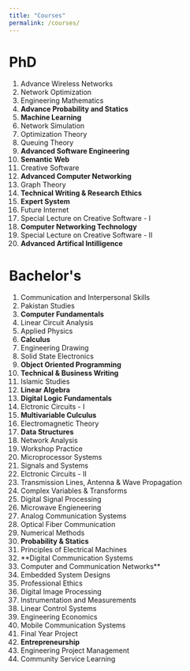 ```yaml
---
title: "Courses"
permalink: /courses/
---
```



PhD
===========
1. Advance Wireless Networks
2. Network Optimization
3. Engineering Mathematics
4. **Advance Probability and Statics**
5. **Machine Learning**
6. Network Simulation
7. Optimization Theory
8. Queuing Theory
9. **Advanced Software Engineering**
10. **Semantic Web**
11. Creative Software
12. **Advanced Computer Networking**
13. Graph Theory
14. **Technical Writing & Research Ethics**
15. **Expert System**
16. Future Internet
17. Special Lecture on Creative Software - I
18. **Computer Networking Technology**
19. Special Lecture on Creative Software - II
20. **Advanced Artifical Intilligence**


Bachelor's
===========
1. Communication and Interpersonal Skills
2. Pakistan Studies
3. **Computer Fundamentals**
4. Linear Circuit Analysis
5. Applied Physics
6. **Calculus**
7. Engineering Drawing
8. Solid State Electronics
9. **Object Oriented Programming**
10. **Technical & Business Writing**
11. Islamic Studies
12. **Linear Algebra**
13. **Digital Logic Fundamentals**
14. Elctronic Circuits - I
15. **Multivariable Culculus**
16. Electromagnetic Theory
17. **Data Structures**
18. Network Analysis
19. Workshop Practice
20. Microprocessor Systems
21. Signals and Systems
22. Elctronic Circuits - II
23. Transmission Lines, Antenna & Wave Propagation
24. Complex Variables & Transforms
25. Digital Signal Processing
26. Microwave Engieneering
27. Analog Communication Systems
28. Optical Fiber Communication
29. Numerical Methods
30. **Probability & Statics**
31. Principles of Electrical Machines
32. **Digital Communication Systems
33. Computer and Communication Networks**
34. Embedded System Designs
35. Professional Ethics
36. Digital Image Processing
37. Instrumentation and Measurements
38. Linear Control Systems
39. Engineering Economics
40. Mobile Communication Systems
41. Final Year Project
42. **Entrepreneurship**
43. Engineering Project Management
44. Community Service Learning